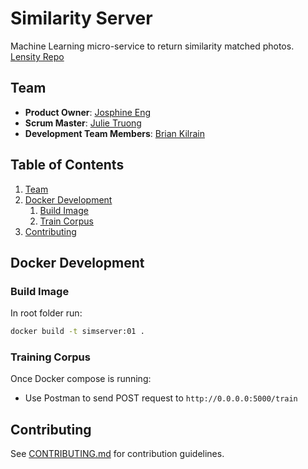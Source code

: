 # Similarity Server

Machine Learning micro-service to return similarity matched photos.
[Lensity Repo](https://github.com/preposterous-kumquat/preposterous-kumquat)

## Team

  - __Product Owner__: [Josphine Eng](https://github.com/ChirpingMermaid)
  - __Scrum Master__: [Julie Truong](https://github.com/Truong-Julie)
  - __Development Team Members__: [Brian Kilrain](https://github.com/bkilrain)

## Table of Contents

1. [Team](#team)
1. [Docker Development](#docker-development)
    1. [Build Image](#build-image)
    1. [Train Corpus](#train-corpus)
1. [Contributing](#contributing)

## Docker Development

### Build Image

In root folder run:
```sh
docker build -t simserver:01 .
```
### Training Corpus
Once Docker compose is running:
- Use Postman to send POST request to
``` http://0.0.0.0:5000/train ```

## Contributing

See [CONTRIBUTING.md](CONTRIBUTING.md) for contribution guidelines.
